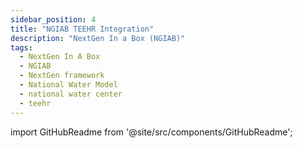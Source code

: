 ```yaml
---
sidebar_position: 4
title: "NGIAB TEEHR Integration"
description: "NextGen In a Box (NGIAB)"
tags:
  - NextGen In A Box
  - NGIAB
  - NextGen framework
  - National Water Model
  - national water center
  - teehr
---
```


import GitHubReadme from '@site/src/components/GitHubReadme';
 
<GitHubReadme username="CIROH-UA" repo="ngiab-teehr" />
